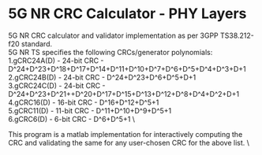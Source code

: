 # 5G NR CRC Calculator - PHY Layers
5G NR CRC calculator and validator implementation as per 3GPP TS38.212-f20 standard.\
5G NR TS specifies the following CRCs/generator polynomials:\
1.gCRC24A(D) - 24-bit CRC - D^24+D^23+D^18+D^17+D^14+D^11+D^10+D^7+D^6+D^5+D^4+D^3+D+1 \
2.gCRC24B(D) - 24-bit CRC - D^24+D^23+D^6+D^5+D+1 \
3.gCRC24C(D) - 24-bit CRC - D^24+D^23+D^21++D^20+D^17+D^15+D^13+D^12+D^8+D^4+D^2+D+1 \
4.gCRC16(D) - 16-bit CRC - D^16+D^12+D^5+1 \
5.gCRC11(D) - 11-bit CRC - D^11+D^10+D^9+D^5+1 \
6.gCRC6(D) - 6-bit CRC - D^6+D^5+1 \

This program is a matlab implementation for interactively computing the CRC and validating the same for any user-chosen CRC for the above list. \

